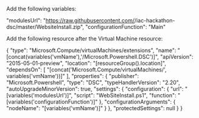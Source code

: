 Add the following variables:

"modulesUrl": "https://raw.githubusercontent.com/<github-username>/iac-hackathon-dsc/master/WebsiteInstall.zip",
"configurationFunction": "Main"


Add the following resource after the Virtual Machine resource:

{
      "type": "Microsoft.Compute/virtualMachines/extensions",
      "name": "[concat(variables('vmName'),'/Microsoft.Powershell.DSC')]",
      "apiVersion": "2015-05-01-preview",
      "location": "[resourceGroup().location]",
      "dependsOn": [
        "[concat('Microsoft.Compute/virtualMachines/', variables('vmName'))]"
      ],
      "properties": {
        "publisher": "Microsoft.Powershell",
        "type": "DSC",
        "typeHandlerVersion": "2.20",
        "autoUpgradeMinorVersion": true,
        "settings": {
          "configuration": {
            "url": "[variables('modulesUrl')]",
            "script": "WebSiteInstall.ps1",
            "function": "[variables('configurationFunction')]"
          },
          "configurationArguments": {
            "nodeName": "[variables('vmName')]"
          }
        },
        "protectedSettings": null
      }
    }